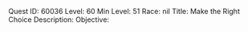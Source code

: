 Quest ID: 60036
Level: 60
Min Level: 51
Race: nil
Title: Make the Right Choice
Description: 
Objective: 
